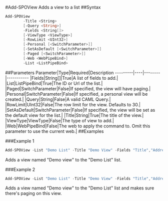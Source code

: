 #Add-SPOView
Adds a view to a list
##Syntax
```powershell
Add-SPOView
        -Title <String>
        [-Query <String>]
        -Fields <String[]>
        [-ViewType <ViewType>]
        [-RowLimit <UInt32>]
        [-Personal [<SwitchParameter>]]
        [-SetAsDefault [<SwitchParameter>]]
        [-Paged [<SwitchParameter>]]
        [-Web <WebPipeBind>]
        -List <ListPipeBind>
```


##Parameters
Parameter|Type|Required|Description
---------|----|--------|-----------
|Fields|String[]|True|A list of fields to add.|
|List|ListPipeBind|True|The ID or Url of the list.|
|Paged|SwitchParameter|False|If specified, the view will have paging.|
|Personal|SwitchParameter|False|If specified, a personal view will be created.|
|Query|String|False|A valid CAML Query.|
|RowLimit|UInt32|False|The row limit for the view. Defaults to 30.|
|SetAsDefault|SwitchParameter|False|If specified, the view will be set as the default view for the list.|
|Title|String|True|The title of the view.|
|ViewType|ViewType|False|The type of view to add.|
|Web|WebPipeBind|False|The web to apply the command to. Omit this parameter to use the current web.|
##Examples

###Example 1
```powershell
Add-SPOView -List "Demo List" -Title "Demo View" -Fields "Title","Address"
```
Adds a view named "Demo view" to the "Demo List" list.

###Example 2
```powershell
Add-SPOView -List "Demo List" -Title "Demo View" -Fields "Title","Address" -Paged
```
Adds a view named "Demo view" to the "Demo List" list and makes sure there's paging on this view.
